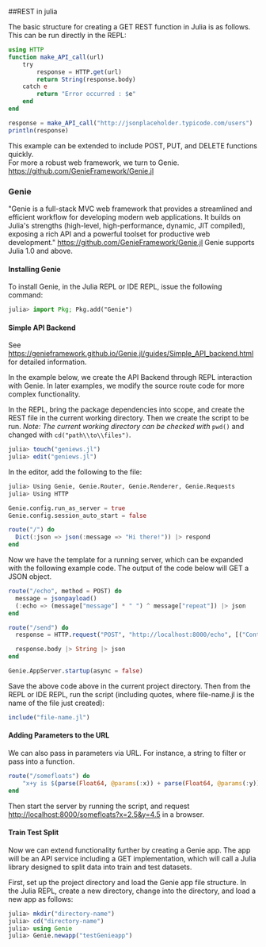 ##REST in julia

The basic structure for creating a GET REST function in Julia is as follows. This can be run directly in the REPL: 

```julia
using HTTP
function make_API_call(url)
    try
        response = HTTP.get(url)
        return String(response.body)
    catch e
        return "Error occurred : $e"
    end
end

response = make_API_call("http://jsonplaceholder.typicode.com/users")
println(response)
```

This example can be extended to include POST, PUT, and DELETE functions quickly.  
For more a robust web framework, we turn to Genie.  <https://github.com/GenieFramework/Genie.jl>

### Genie

"Genie is a full-stack MVC web framework that provides a streamlined and efficient workflow for developing modern web applications. It builds on Julia's strengths (high-level, high-performance, dynamic, JIT compiled), exposing a rich API and a powerful toolset for productive web development." <https://github.com/GenieFramework/Genie.jl> Genie supports Julia 1.0 and above.
 
#### Installing Genie

To install Genie, in the Julia REPL or IDE REPL, issue the following command: 

```julia
julia> import Pkg; Pkg.add("Genie")
```

#### Simple API Backend
See <https://genieframework.github.io/Genie.jl/guides/Simple_API_backend.html> for detailed information.  

In the example below, we create the API Backend through REPL interaction with Genie.  In later examples, we modify the source route code for more complex functionality.  

In the REPL, bring the package dependencies into scope, and create the REST file in the current working directory.  Then we create the script to be run.  *Note: The current working directory can be checked with* ```pwd()``` and changed with ```cd("path\\to\\files")```.

```julia
julia> touch("geniews.jl")
julia> edit("geniews.jl")
```

In the editor, add the following to the file:

```julia
julia> Using Genie, Genie.Router, Genie.Renderer, Genie.Requests
julia> Using HTTP

Genie.config.run_as_server = true
Genie.config.session_auto_start = false

route("/") do
  Dict(:json => json(:message => "Hi there!")) |> respond
end
```

Now we have the template for a running server, which can be expanded with the following example code.  The output of the code below will GET a JSON object. 

```julia
route("/echo", method = POST) do
  message = jsonpayload()
  (:echo => (message["message"] * " ") ^ message["repeat"]) |> json
end

route("/send") do
  response = HTTP.request("POST", "http://localhost:8000/echo", [("Content-Type", "application/json")], """{"message":"hello", "repeat":3}""")

  response.body |> String |> json
end

Genie.AppServer.startup(async = false)
```

Save the above code above in the current project directory. Then from the REPL or IDE REPL, run the script (including quotes, where file-name.jl is the name of the file just created): 

```julia    
include("file-name.jl")
```
#### Adding Parameters to the URL
 
We can also pass in parameters via URL. For instance, a string to filter or pass into a function.  

```julia
route("/somefloats") do 
    "x+y is $(parse(Float64, @params(:x)) + parse(Float64, @params(:y)))"
end
````

Then start the server by running the script, and request  <http://localhost:8000/somefloats?x=2.5&y=4.5> in a browser.  

#### Train Test Split

Now we can extend functionality further by creating a Genie app. The app will be an API service including a GET implementation, which will call a Julia library designed to split data into train and test datasets. 
 
First, set up the project directory and load the Genie app file structure.  In the Julia REPL, create a new directory, change into the directory, and load a new app as follows: 

```julia
julia> mkdir("directory-name")
julia> cd("directory-name")
julia> using Genie
julia> Genie.newapp("testGenieapp")
```

